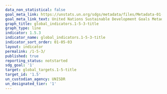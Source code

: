 ```yaml
---
data_non_statistical: false
goal_meta_link: https://unstats.un.org/sdgs/metadata/files/Metadata-01-05-03.pdf
goal_meta_link_text: United Nations Sustainable Development Goals Metadata (pdf 894kB)
graph_title: global_indicators.1-5-3-title
graph_type: line
indicator: 1.5.3
indicator_name: global_indicators.1-5-3-title
indicator_sort_order: 01-05-03
layout: indicator
permalink: /1-5-3/
published: true
reporting_status: notstarted
sdg_goal: '1'
target: global_targets.1-5-title
target_id: '1.5'
un_custodian_agency: UNISDR
un_designated_tier: '1'
---
```

